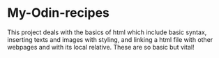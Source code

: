 # My-Odin-recipes
This project deals with the basics of html which include basic syntax, inserting texts and images with styling, and linking a html file with other webpages and with its local relative. These are so basic but vital!
